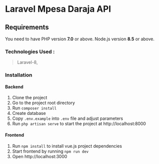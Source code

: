 # Laravel Mpesa Daraja API

## Requirements
You need to have PHP version **7.0** or above. Node.js version **8.5** or above.

### Technologies Used : 
> Laravel-8,

### Installation

#### Backend
1. Clone the project
2. Go to the project root directory
3. Run `composer install`
4. Create database
5. Copy `.env.example` into `.env` file and adjust parameters
6. Run `php artisan serve` to start the project at http://localhost:8000

#### Frontend
1. Run `npm install` to install vue.js project dependencies
2. Start frontend by running `npm run dev`
3. Open http://localhost:3000

